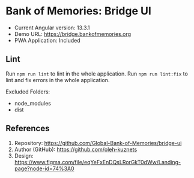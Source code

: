# Bank of Memories: Bridge UI

 - Current Angular version: 13.3.1
 - Demo URL: https://bridge.bankofmemories.org
 - PWA Application: Included

## Lint

Run `npm run lint` to lint in the whole application.
Run `npm run lint:fix` to lint and fix errors in the whole application.

Excluded Folders:
 - node_modules
 - dist

## References

1. Repository: https://github.com/Global-Bank-of-Memories/bridge-ui
2. Author (GitHub): https://github.com/oleh-kuznets
3. Design: https://www.figma.com/file/eqYeFxEnDQsLRorGkT0dWw/Landing-page?node-id=74%3A0